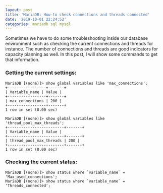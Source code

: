 ```yaml
---
layout: post
title: 'MariaDB: How-to check connections and threads connected'
date: '2019-10-01 22:24:52'
categories: mariadb sql mysql
---
```


Sometimes we have to do some troubleshooting inside our database environment such as checking the current connections and threads for instance. The number of connections and threads are good indicators for capacity planning as well. In this post, I will show some commands to get that information.

### Getting the current settings:

```shell
MariaDB [(none)]> show global variables like 'max_connections';
+-----------------+-------+
| Variable_name | Value |
+-----------------+-------+
| max_connections | 200 |
+-----------------+-------+
1 row in set (0.00 sec)
```

```shell
MariaDB [(none)]> show global variables like 'thread_pool_max_threads';
+-------------------------+-------+
| Variable_name | Value |
+-------------------------+-------+
| thread_pool_max_threads | 200 |
+-------------------------+-------+
1 row in set (0.00 sec)
```

### Checking the current status:

```shell
MariaDB [(none)]> show status where `variable_name` = 'Max_used_connections';
MariaDB [(none)]> show status where `variable_name` = 'Threads_connected';
```
